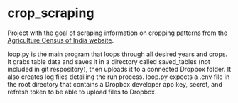 # crop_scraping

Project with the goal of scraping information on cropping patterns from the [Agriculture Census of India website](https://agcensus.dacnet.nic.in/TalukCharacteristics.aspx).

loop.py is the main program that loops through all desired years and crops. It grabs table data and saves it in a directory called saved_tables (not included in git respository), then uploads it to a connected Dropbox folder. It also creates log files detailing the run process. loop.py expects a .env file in the root directory that contains a Dropbox developer app key, secret, and refresh token to be able to upload files to Dropbox. 
